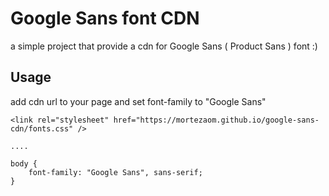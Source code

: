 # Google Sans font CDN

a simple project that provide a cdn for Google Sans ( Product Sans ) font :)

## Usage

add cdn url to your page and set font-family to "Google Sans"

```
<link rel="stylesheet" href="https://mortezaom.github.io/google-sans-cdn/fonts.css" />

....

body {
    font-family: "Google Sans", sans-serif;
}
```
